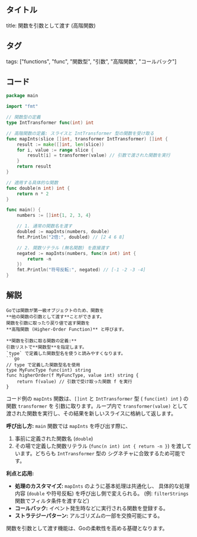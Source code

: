 ## タイトル
title: 関数を引数として渡す (高階関数)

## タグ
tags: ["functions", "func", "関数型", "引数", "高階関数", "コールバック"]

## コード
```go
package main

import "fmt"

// 関数型の定義
type IntTransformer func(int) int

// 高階関数の定義: スライスと IntTransformer 型の関数を受け取る
func mapInts(slice []int, transformer IntTransformer) []int {
	result := make([]int, len(slice))
	for i, value := range slice {
		result[i] = transformer(value) // 引数で渡された関数を実行
	}
	return result
}

// 適用する具体的な関数
func double(n int) int {
	return n * 2
}

func main() {
	numbers := []int{1, 2, 3, 4}

	// 1. 通常の関数名を渡す
	doubled := mapInts(numbers, double)
	fmt.Println("2倍:", doubled) // [2 4 6 8]

	// 2. 関数リテラル (無名関数) を直接渡す
	negated := mapInts(numbers, func(n int) int {
		return -n
	})
	fmt.Println("符号反転:", negated) // [-1 -2 -3 -4]
}

```

## 解説
```text
Goでは関数が第一級オブジェクトのため、関数を
**他の関数の引数として渡す**ことができます。
関数を引数に取ったり戻り値で返す関数を
**高階関数 (Higher-Order Function)** と呼びます。

**関数を引数に取る関数の定義:**
引数リストで**関数型**を指定します。
`type` で定義した関数型名を使うと読みやすくなります。
```go
// type で定義した関数型名を使用
type MyFuncType func(int) string
func higherOrder(f MyFuncType, value int) string {
    return f(value) // 引数で受け取った関数 f を実行
}
```

コード例の `mapInts` 関数は、`[]int` と
`IntTransformer` 型 ( `func(int) int` ) の関数 `transformer` を
引数に取ります。ループ内で `transformer(value)` として
渡された関数を実行し、その結果を新しいスライスに格納して返します。

**呼び出し方:**
`main` 関数では `mapInts` を呼び出す際に、
1. 事前に定義された関数名 (`double`)
2. その場で定義した関数リテラル (`func(n int) int { return -n }`)
を渡しています。どちらも `IntTransformer` 型の
シグネチャに合致するため可能です。

**利点と応用:**
*   **処理のカスタマイズ:** `mapInts` のように基本処理は共通化し、
    具体的な処理内容 (`double` や符号反転) を呼び出し側で変えられる。
    (例: `filterStrings` 関数でフィルタ条件を渡すなど)
*   **コールバック:** イベント発生時などに実行される関数を登録する。
*   **ストラテジーパターン:** アルゴリズムの一部を交換可能にする。

関数を引数として渡す機能は、Goの柔軟性を高める基礎となります。